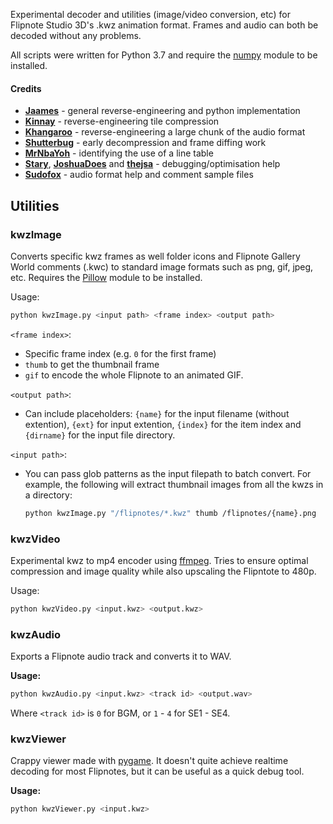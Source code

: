 Experimental decoder and utilities (image/video conversion, etc) for Flipnote Studio 3D's .kwz animation format. Frames and audio can both be decoded without any problems.

All scripts were written for Python 3.7 and require the [numpy](http://www.numpy.org/) module to be installed.

#### Credits

* **[Jaames](https://github.com/jaames)** - general reverse-engineering and python implementation
* **[Kinnay](https://github.com/Kinnay)** - reverse-engineering tile compression
* **[Khangaroo](https://github.com/khang06)** - reverse-engineering a large chunk of the audio format
* **[Shutterbug](https://github.com/shutterbug2000)** - early decompression and frame diffing work
* **[MrNbaYoh](https://github.com/MrNbaYoh)** - identifying the use of a line table
* **[Stary](https://github.com/stary2001)**, **[JoshuaDoes](https://github.com/JoshuaDoes)** and **[thejsa](https://github.com/thejsa)** - debugging/optimisation help
* **[Sudofox](https://github.com/sudofox)** - audio format help and comment sample files

## Utilities

### kwzImage

Converts specific kwz frames as well folder icons and Flipnote Gallery World comments (.kwc) to standard image formats such as png, gif, jpeg, etc. Requires the [Pillow](https://pillow.readthedocs.io/en/5.2.x/) module to be installed.

Usage: 

```bash
python kwzImage.py <input path> <frame index> <output path>
```

`<frame index>`:
  
 * Specific frame index (e.g. `0` for the first frame)
 * `thumb` to get the thumbnail frame
 * `gif` to encode the whole Flipnote to an animated GIF.

`<output path>`:

 * Can include placeholders: `{name}` for the input filename (without extention), `{ext}` for input extention, `{index}` for the item index and `{dirname}` for the input file directory.

`<input path>`:

 * You can pass glob patterns as the input filepath to batch convert. For example, the following will extract thumbnail images from all the kwzs in a directory:

	```bash
	python kwzImage.py "/flipnotes/*.kwz" thumb /flipnotes/{name}.png
	```

### kwzVideo

Experimental kwz to mp4 encoder using [ffmpeg](https://www.ffmpeg.org/). Tries to ensure optimal compression and image quality while also upscaling the Flipntote to 480p.

Usage: 

```bash
python kwzVideo.py <input.kwz> <output.kwz>
```

### kwzAudio

Exports a Flipnote audio track and converts it to WAV.

**Usage:**

```bash
python kwzAudio.py <input.kwz> <track id> <output.wav>
```

Where `<track id>` is `0` for BGM, or `1` - `4` for SE1 - SE4.

### kwzViewer

Crappy viewer made with [pygame](https://www.pygame.org/news). It doesn't quite achieve realtime decoding for most Flipnotes, but it can be useful as a quick debug tool.

**Usage:**

```bash
python kwzViewer.py <input.kwz>
```
